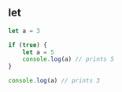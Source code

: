 ## let

```javascript
let a = 3

if (true) {
    let a = 5
    console.log(a) // prints 5
}

console.log(a) // prints 3
```